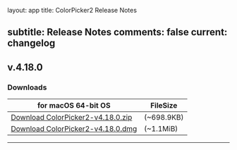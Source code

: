 layout: app
title: ColorPicker2 Release Notes

subtitle: Release Notes
comments: false
current: changelog
---

## v.4.18.0
<script> GmagonUtils.$verNote('2017-07-03')</script>


### Downloads

for macOS 64-bit OS | FileSize
------------------------------ | -------------------------
[Download ColorPicker2-v4.18.0.zip](http://www.filefactory.com/file/73v8d3ptwolf/ColorPicker2-4.18.0.zip)    | (~698.9KB)
[Download ColorPicker2-v4.18.0.dmg](http://www.filefactory.com/file/6fs9gdfx7pm7/ColorPicker2-4.18.0.dmg)    | (~1.1MiB)


---
